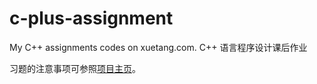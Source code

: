 # c-plus-assignment
My C++ assignments codes on xuetang.com. C++ 语言程序设计课后作业

习题的注意事项可参照[项目主页](http://yu-xiaoxian.github.io/c-plus-assignment)。
